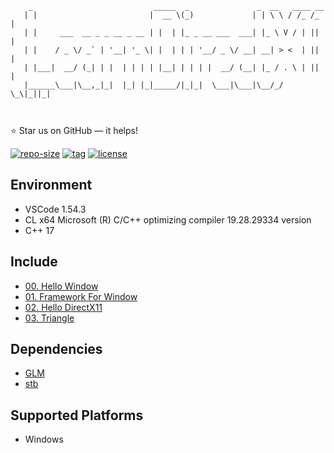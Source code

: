 ```
    _                           _____  _               _  __   ____ __ 
   | |                         |  __ \(_)             | | \ \ / /_ /_ |
   | |     ___  __ _ _ __ _ __ | |  | |_ _ __ ___  ___| |_ \ V / | || |
   | |    / _ \/ _` | '__| '_ \| |  | | | '__/ _ \/ __| __| > <  | || |
   | |___|  __/ (_| | |  | | | | |__| | | | |  __/ (__| |_ / . \ | || |
   |______\___|\__,_|_|  |_| |_|_____/|_|_|  \___|\___|\__/_/ \_\|_||_|
                                                                       
                                                        
```

⭐ Star us on GitHub — it helps!

[![repo-size](https://img.shields.io/github/languages/code-size/imacwink/LearnDirect3D11?style=flat)](https://github.com/imacwink/LearnDirect3D11/archive/main.zip) [![tag](https://img.shields.io/github/v/tag/imacwink/LearnDirect3D11)](https://github.com/imacwink/LearnDirect3D11/tags) [![license](https://img.shields.io/github/license/imacwink/LearnDirect3D11)](LICENSE) 

## Environment 
- VSCode 1.54.3
- CL x64 Microsoft (R) C/C++ optimizing compiler 19.28.29334 version
- C++ 17

## Include

- [00. Hello Window](https://github.com/imacwink/LearnDirect3D11/tree/main/00.%20Hello%20Window)
- [01. Framework For Window](https://github.com/imacwink/LearnDirect3D11/tree/main/01.%20Framework%20For%20Window)
- [02. Hello DirectX11](https://github.com/imacwink/LearnDirect3D11/tree/main/02.%20Hello%20DirectX11)
- [03. Triangle](https://github.com/imacwink/LearnDirect3D11/tree/main/03.%20Triangle)

## Dependencies 
- [GLM](https://github.com/Groovounet/glm)
- [stb](https://github.com/nothings/stb)

## Supported Platforms
- Windows
